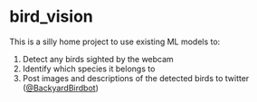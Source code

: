 # bird_vision

This is a silly home project to use existing ML models to:
  1. Detect any birds sighted by the webcam
  2. Identify which species it belongs to
  3. Post images and descriptions of the detected birds to twitter ([@BackyardBirdbot](https://twitter.com/BackyardBirdbot))

## 
